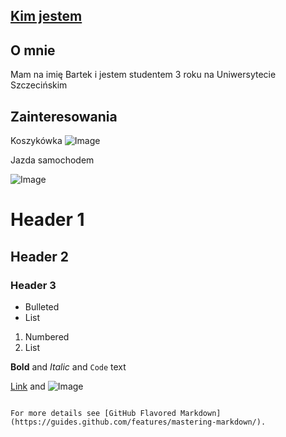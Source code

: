 ## [Kim jestem](https://github.com/Sajdihere/Kim-jestem/edit/gh-pages/index.md)



## O mnie
Mam na imię Bartek i jestem studentem 3 roku na Uniwersytecie Szczecińskim


## Zainteresowania

Koszykówka 
![Image](https://www.rp.pl/apps/pbcsi.dll/storyimage/RP/20200715/SPORT/200719620/AR/0/AR-200719620.jpg?imageversion=Artykul&lastModified=&exactW=1000)

Jazda samochodem

![Image](https://i.iplsc.com/-/0002A6AVK1F1WHP3-C303.jpg)




# Header 1
## Header 2
### Header 3

- Bulleted
- List

1. Numbered
2. List

**Bold** and _Italic_ and `Code` text

[Link](url) and ![Image](src)
```

For more details see [GitHub Flavored Markdown](https://guides.github.com/features/mastering-markdown/).

